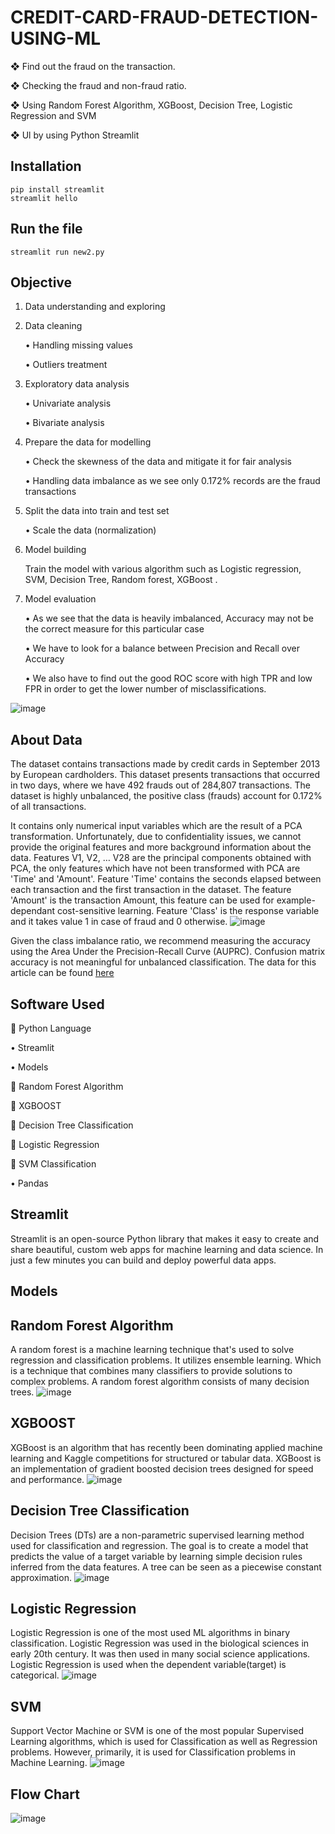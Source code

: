 # CREDIT-CARD-FRAUD-DETECTION-USING-ML 

❖ Find out the fraud on the transaction.

❖ Checking the fraud and non-fraud ratio.

❖ Using Random Forest Algorithm, XGBoost, Decision Tree, Logistic Regression and SVM

❖ Ul by using Python Streamlit

## Installation
    pip install streamlit
    streamlit hello
## Run the file

    streamlit run new2.py

## Objective 
1. Data understanding and exploring

3. Data cleaning

    • Handling missing values
   
   • Outliers treatment
   
3. Exploratory data analysis
   
   • Univariate analysis
   
   • Bivariate analysis
   
4. Prepare the data for modelling
     
     • Check the skewness of the data and mitigate it for fair analysis
   
   • Handling data imbalance as we see only 0.172% records are the fraud transactions
   
5. Split the data into train and test set
    
    • Scale the data (normalization)
    
6. Model building
    
    Train the model with various algorithm such as Logistic regression, SVM, Decision Tree, Random forest, XGBoost .
    
7. Model evaluation
     
     • As we see that the data is heavily imbalanced, Accuracy may not be the correct measure for this particular case
     
     • We have to look for a balance between Precision and Recall over Accuracy
     
     • We also have to find out the good ROC score with high TPR and low FPR in order to get the lower number of misclassifications.

![image](https://user-images.githubusercontent.com/88305984/160350168-39a883cc-655e-47ed-b486-39cf38375326.png)

## About Data
  
  The dataset contains transactions made by credit cards in September 2013 by European cardholders.
This dataset presents transactions that occurred in two days, where we have 492 frauds out of 284,807 transactions. The dataset is highly unbalanced, 
the positive class (frauds) account for 0.172% of all transactions.

  It contains only numerical input variables which are the result of a PCA transformation. Unfortunately, due to confidentiality issues,
we cannot provide the original features and more background information about the data. Features V1, V2, … V28 are the principal components obtained with PCA, 
the only features which have not been transformed with PCA are 'Time' and 'Amount'. Feature 'Time' contains the seconds elapsed between each transaction and the
first transaction in the dataset. The feature 'Amount' is the transaction Amount, this feature can be used for example-dependant cost-sensitive learning. 
Feature 'Class' is the response variable and it takes value 1 in case of fraud and 0 otherwise.
![image](https://user-images.githubusercontent.com/88305984/160350366-c1b881d5-4451-46ce-9e6b-df27913945cf.png)

Given the class imbalance ratio, we recommend measuring the accuracy using the Area Under the Precision-Recall Curve (AUPRC). Confusion matrix accuracy is not 
meaningful for unbalanced classification.
The data for this article can be found [here](https://www.kaggle.com/datasets/mlg-ulb/creditcardfraud)

## Software Used

	Python Language
    
  •	Streamlit
      
  •	Models

	Random Forest Algorithm 

	 XGBOOST 

	 Decision Tree Classification 

	 Logistic Regression 

	 SVM Classification

•	Pandas

## Streamlit
  Streamlit is an open-source Python library that makes it easy to create and share beautiful, custom web apps for machine learning and data science. 
In just a few minutes you can build and deploy powerful data apps.
  
## Models

## Random Forest Algorithm

A random forest is a machine learning technique that's used to solve regression and classification problems. It utilizes ensemble learning. Which is a technique
that combines many classifiers to provide solutions to complex problems. A random forest algorithm consists of many decision trees.
 ![image](https://user-images.githubusercontent.com/88305984/160350051-412954ab-c519-4229-ae33-ab6a605c1e41.png)


## XGBOOST 

XGBoost is an algorithm that has recently been dominating applied machine learning and Kaggle competitions for structured or tabular data. XGBoost is an
implementation of gradient boosted decision trees designed for speed and performance. 
![image](https://user-images.githubusercontent.com/88305984/160350010-70fe8e08-3864-403d-a68e-54ea330bdae3.png)

 
## Decision Tree Classification 
  Decision Trees (DTs) are a non-parametric supervised learning method used for classification and regression. The goal is to create a model that predicts the value
of a target variable by learning simple decision rules inferred from the data features. A tree can be seen as a piecewise constant approximation.
![image](https://user-images.githubusercontent.com/88305984/160349975-bf1eb2bb-5829-4ca5-aa7c-97786b6c529e.png)

 

## Logistic Regression

Logistic Regression is one of the most used ML algorithms in binary classification. Logistic Regression was used in the biological sciences in early 20th century.
It was then used in many social science applications. Logistic Regression is used when the dependent variable(target) is categorical.
![image](https://user-images.githubusercontent.com/88305984/160349928-2af28e1c-2cda-44bc-9272-cfbe927da04f.png)

 
## SVM

Support Vector Machine or SVM is one of the most popular Supervised Learning algorithms, which is used for Classification as well as Regression problems. 
However, primarily, it is used for Classification problems in Machine Learning.
![image](https://user-images.githubusercontent.com/88305984/160349877-3c3dab6e-de24-4f9b-8ab1-48f2bb75c979.png)


 
## Flow Chart
![image](https://user-images.githubusercontent.com/88305984/160346290-e6868bb7-f54c-47bb-b150-a4e47bbf2169.png)
